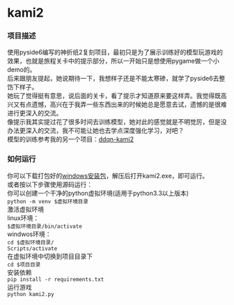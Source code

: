 # kami2
### 项目描述
使用pyside6编写的神折纸2复刻项目，最初只是为了展示训练好的模型玩游戏的效果，也就是旅程关卡中的提示部分，所以一开始只是想使用pygame做一个小demo的。      
后来跟朋友提起，她说期待一下，我想样子还是不能太寒碜，就学了pyside6去整饬下样子。      
她玩了觉得挺有意思，说后面的关卡，看了提示才知道原来要这样弄。我觉得既高兴又有点遗憾，高兴在于我弄一些东西出来的时候她总是愿意去试，遗憾的是很难进行更深入的交流。  
像提示我其实提过花了很多时间去训练模型，她对此的感觉就是不明觉厉，但是没办法更深入的交流，我不可能让她也去学点深度强化学习，对吧？     
模型的训练参考我的另一个项目：[ddqn-kami2](https://github.com/laidage/ddqn-kami2)    

### 如何运行
你可以下载打包好的[windows安装包](https://github.com/laidage/kami2/releases/download/v1.0.0/kami2.zip)，解压后打开kami2.exe，即可运行。  
或者按以下步骤使用源码运行：  
你可以创建一个干净的python虚拟环境(适用于python3.3以上版本)   
`python -m venv $虚拟环境目录`   
激活虚拟环境   
linux环境：  
`$虚拟环境目录/bin/activate`   
windwos环境：  
`cd $虚拟环境目录/`  
`Scripts/activate`  
在虚拟环境中切换到项目目录下  
`cd $项目目录`  
安装依赖   
`pip install -r requirements.txt`   
运行游戏   
`python kami2.py`   